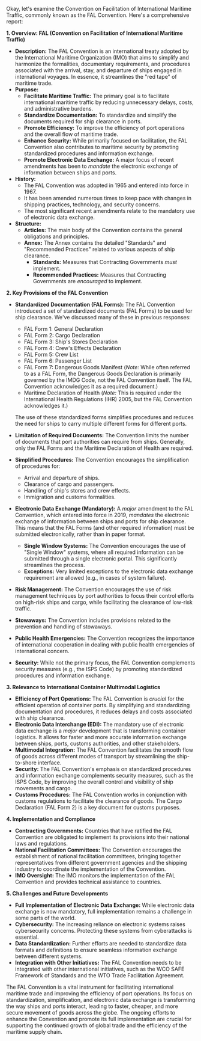 Okay, let's examine the Convention on Facilitation of International Maritime Traffic, commonly known as the FAL Convention. Here's a comprehensive report:

**1. Overview: FAL (Convention on Facilitation of International Maritime Traffic)**

*   **Description:** The FAL Convention is an international treaty adopted by the International Maritime Organization (IMO) that aims to simplify and harmonize the formalities, documentary requirements, and procedures associated with the arrival, stay, and departure of ships engaged in international voyages. In essence, it streamlines the "red tape" of maritime trade.
*   **Purpose:**
    *   **Facilitate Maritime Traffic:** The primary goal is to facilitate international maritime traffic by reducing unnecessary delays, costs, and administrative burdens.
    *   **Standardize Documentation:** To standardize and simplify the documents required for ship clearance in ports.
    *   **Promote Efficiency:** To improve the efficiency of port operations and the overall flow of maritime trade.
    *   **Enhance Security:** While primarily focused on facilitation, the FAL Convention also contributes to maritime security by promoting standardized procedures and information exchange.
    *   **Promote Electronic Data Exchange:** A major focus of recent amendments has been to *mandate* the electronic exchange of information between ships and ports.
*   **History:**
    *   The FAL Convention was adopted in 1965 and entered into force in 1967.
    *   It has been amended numerous times to keep pace with changes in shipping practices, technology, and security concerns.
    *   The most significant recent amendments relate to the mandatory use of electronic data exchange.
*   **Structure:**
    *   **Articles:** The main body of the Convention contains the general obligations and principles.
    *   **Annex:** The Annex contains the detailed "Standards" and "Recommended Practices" related to various aspects of ship clearance.
        *   **Standards:** Measures that Contracting Governments *must* implement.
        *   **Recommended Practices:** Measures that Contracting Governments are *encouraged* to implement.

**2. Key Provisions of the FAL Convention**

*   **Standardized Documentation (FAL Forms):** The FAL Convention introduced a set of standardized documents (FAL Forms) to be used for ship clearance. We've discussed many of these in previous responses:
    *   FAL Form 1: General Declaration
    *   FAL Form 2: Cargo Declaration
    *   FAL Form 3: Ship's Stores Declaration
    *   FAL Form 4: Crew's Effects Declaration
    *   FAL Form 5: Crew List
    *   FAL Form 6: Passenger List
    *   FAL Form 7: Dangerous Goods Manifest (*Note:* While often referred to as a FAL Form, the Dangerous Goods Declaration is primarily governed by the IMDG Code, not the FAL Convention itself. The FAL Convention acknowledges it as a required document.)
    *   Maritime Declaration of Health (*Note:* This is required under the International Health Regulations (IHR) 2005, but the FAL Convention acknowledges it.)

    The use of these standardized forms simplifies procedures and reduces the need for ships to carry multiple different forms for different ports.

*   **Limitation of Required Documents:** The Convention limits the number of documents that port authorities can require from ships.  Generally, only the FAL Forms and the Maritime Declaration of Health are required.

*   **Simplified Procedures:** The Convention encourages the simplification of procedures for:
    *   Arrival and departure of ships.
    *   Clearance of cargo and passengers.
    *   Handling of ship's stores and crew effects.
    *   Immigration and customs formalities.

*   **Electronic Data Exchange (Mandatory):**  A *major* amendment to the FAL Convention, which entered into force in 2019, *mandates* the electronic exchange of information between ships and ports for ship clearance. This means that the FAL Forms (and other required information) must be submitted electronically, rather than in paper format.
    *   **Single Window Systems:** The Convention encourages the use of "Single Window" systems, where all required information can be submitted through a single electronic portal. This significantly streamlines the process.
    *   **Exceptions:** Very limited exceptions to the electronic data exchange requirement are allowed (e.g., in cases of system failure).

*   **Risk Management:** The Convention encourages the use of risk management techniques by port authorities to focus their control efforts on high-risk ships and cargo, while facilitating the clearance of low-risk traffic.

*   **Stowaways:** The Convention includes provisions related to the prevention and handling of stowaways.

*   **Public Health Emergencies:** The Convention recognizes the importance of international cooperation in dealing with public health emergencies of international concern.

*   **Security:** While not the primary focus, the FAL Convention complements security measures (e.g., the ISPS Code) by promoting standardized procedures and information exchange.

**3. Relevance to International Container Multimodal Logistics**

*   **Efficiency of Port Operations:** The FAL Convention is *crucial* for the efficient operation of container ports. By simplifying and standardizing documentation and procedures, it reduces delays and costs associated with ship clearance.
*   **Electronic Data Interchange (EDI):** The mandatory use of electronic data exchange is a *major* development that is transforming container logistics. It allows for faster and more accurate information exchange between ships, ports, customs authorities, and other stakeholders.
*   **Multimodal Integration:** The FAL Convention facilitates the smooth flow of goods across different modes of transport by streamlining the ship-to-shore interface.
*   **Security:** The FAL Convention's emphasis on standardized procedures and information exchange complements security measures, such as the ISPS Code, by improving the overall control and visibility of ship movements and cargo.
*   **Customs Procedures:** The FAL Convention works in conjunction with customs regulations to facilitate the clearance of goods. The Cargo Declaration (FAL Form 2) is a key document for customs purposes.

**4. Implementation and Compliance**

*   **Contracting Governments:**  Countries that have ratified the FAL Convention are obligated to implement its provisions into their national laws and regulations.
*   **National Facilitation Committees:** The Convention encourages the establishment of national facilitation committees, bringing together representatives from different government agencies and the shipping industry to coordinate the implementation of the Convention.
*   **IMO Oversight:** The IMO monitors the implementation of the FAL Convention and provides technical assistance to countries.

**5. Challenges and Future Developments**

*   **Full Implementation of Electronic Data Exchange:** While electronic data exchange is now mandatory, full implementation remains a challenge in some parts of the world.
*   **Cybersecurity:** The increasing reliance on electronic systems raises cybersecurity concerns. Protecting these systems from cyberattacks is essential.
*   **Data Standardization:**  Further efforts are needed to standardize data formats and definitions to ensure seamless information exchange between different systems.
*   **Integration with Other Initiatives:** The FAL Convention needs to be integrated with other international initiatives, such as the WCO SAFE Framework of Standards and the WTO Trade Facilitation Agreement.

The FAL Convention is a vital instrument for facilitating international maritime trade and improving the efficiency of port operations. Its focus on standardization, simplification, and electronic data exchange is transforming the way ships and ports interact, leading to faster, cheaper, and more secure movement of goods across the globe. The ongoing efforts to enhance the Convention and promote its full implementation are crucial for supporting the continued growth of global trade and the efficiency of the maritime supply chain.
